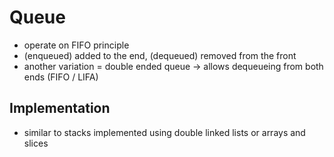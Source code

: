 # Queue
- operate on FIFO principle
- (enqueued) added to the end, (dequeued) removed from the front
- another variation = double ended queue -> allows dequeueing from both ends (FIFO / LIFA)

## Implementation
- similar to stacks implemented using double linked lists or arrays and slices
